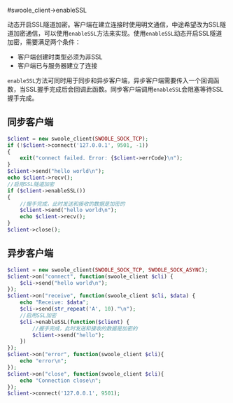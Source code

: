 #swoole_client->enableSSL

动态开启SSL隧道加密。客户端在建立连接时使用明文通信，中途希望改为SSL隧道加密通信，可以使用`enableSSL`方法来实现。使用`enableSSL`动态开启SSL隧道加密，需要满足两个条件：

* 客户端创建时类型必须为非SSL
* 客户端已与服务器建立了连接

`enableSSL`方法可同时用于同步和异步客户端，异步客户端需要传入一个回调函数，当SSL握手完成后会回调此函数。同步客户端调用`enableSSL`会阻塞等待SSL握手完成。

同步客户端
----
```php
$client = new swoole_client(SWOOLE_SOCK_TCP);
if (!$client->connect('127.0.0.1', 9501, -1))
{
    exit("connect failed. Error: {$client->errCode}\n");
}
$client->send("hello world\n");
echo $client->recv();
//启用SSL隧道加密
if ($client->enableSSL())
{
	//握手完成，此时发送和接收的数据是加密的
	$client->send("hello world\n");
	echo $client->recv();
}
$client->close();
```

异步客户端
----
```php
$client = new swoole_client(SWOOLE_SOCK_TCP, SWOOLE_SOCK_ASYNC);
$client->on("connect", function(swoole_client $cli) {
    $cli->send("hello world\n");
});
$client->on("receive", function(swoole_client $cli, $data) {
    echo "Receive: $data";
    $cli->send(str_repeat('A', 10)."\n");
	//启用SSL加密
	$cli->enableSSL(function($client) {	
		//握手完成，此时发送和接收的数据是加密的
		$client->send("hello");
	})
});
$client->on("error", function(swoole_client $cli){
    echo "error\n";
});
$client->on("close", function(swoole_client $cli){
    echo "Connection close\n";
});
$client->connect('127.0.0.1', 9501);
```